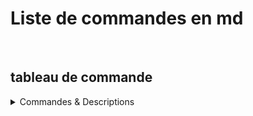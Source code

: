 # **Liste de commandes en md**
<br />


## tableau de commande

<details>

<summary>Commandes & Descriptions</summary>


<br />
faire un effet déroulant : 
<br /><br />
Les balises HTML < details > et < summary > sont utilisées pour créer des éléments déroulants dans une page web. Voici un résumé de leur utilisation :
<br /><br />
< details > : Cette balise HTML englobe le contenu que vous souhaitez rendre déroulant ou caché. Lorsque la page est chargée, le contenu à l'intérieur de < details > est généralement masqué par défaut et n'est pas visible.
<br /><br />
< summary > : Cette balise HTML est utilisée comme le titre ou le résumé de l'élément déroulant. Le texte à l'intérieur de < summary > est généralement affiché comme un lien ou un texte cliquable, qui permet d'ouvrir ou de fermer l'élément déroulant.

</details>